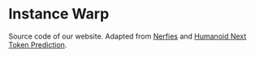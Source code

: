 # Instance Warp

Source code of our website. Adapted from [Nerfies](https://nerfies.github.io/) and [Humanoid Next Token Prediction](https://humanoid-next-token-prediction.github.io/).
